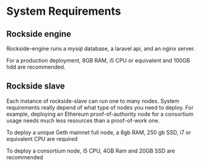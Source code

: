 # System Requirements

## Rockside engine

Rockside-engine runs a mysql database, a laravel api, and an nginx server.

For a production deployment, 8GB RAM, i5 CPU or equivalent and 100GB hdd are recommended.


## Rockside slave

Each instance of rockside-slave can run one to many nodes. System requirements really depend of what type of nodes you need to deploy. For example, deploying an Ethereum proof-of-authority node for a consortium usage needs much less resources than a proof-of-work one.

To deploy a unique Geth mainnet full node, a 8gb RAM, 250 gb SSD, i7 or equivalent CPU are required

To deploy a consortium node, i5 CPU, 4GB Ram and 20GB SSD are recommended
